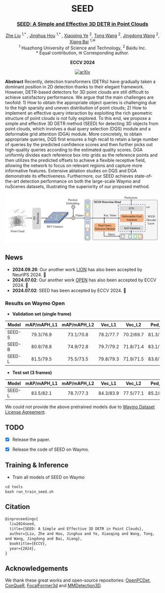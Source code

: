 <div align="center">

# SEED

### [SEED: A Simple and Effective 3D DETR in Point Clouds](https://arxiv.org/abs/2407.10749)

[Zhe Liu](https://github.com/happinesslz) <sup>1,* </sup>,
[Jinghua Hou](https://github.com/AlmoonYsl) <sup>1,* </sup>,
[Xiaoqing Ye](https://shuluoshu.github.io/)  <sup>2</sup>,
[Tong Wang](https://scholar.google.com/citations?user=EpUu4zIAAAAJ) <sup>2</sup>,
[Jingdong Wang](https://jingdongwang2017.github.io/) <sup>2</sup>,
[Xiang Bai](https://xbai.vlrlab.net/) <sup>1,✉</sup>
<br>
<sup>1</sup> Huazhong University of Science and Technology,
<sup>2</sup> Baidu Inc.
<br>
\* Equal contribution, ✉ Corresponding author.
<br>

**ECCV 2024**

[![arXiv](https://img.shields.io/badge/arXiv-2407.10749-red?logo=arXiv&logoColor=red)](https://arxiv.org/abs/2407.10749)

</div>

**Abstract** Recently, detection transformers (DETRs) have gradually taken a dominant position in 2D detection thanks to their elegant framework. However, DETR-based detectors for 3D point clouds are still difficult to achieve satisfactory performance. We argue that the main challenges are twofold: 1) How to obtain the appropriate object queries is challenging due to the high sparsity and uneven distribution of point clouds; 2) How to implement an effective query interaction by exploiting the rich geometric structure of point clouds is not fully explored.
To this end, we propose a simple and effective 3D DETR method (SEED) for detecting 3D objects from point clouds, which involves a dual query selection (DQS) module and a deformable grid attention (DGA) module. More concretely, to obtain appropriate queries, DQS first ensures a high recall to retain a large number of queries by the predicted confidence scores and then further picks out high-quality queries according to the estimated quality scores. DGA uniformly divides each reference box into grids as the reference points and then utilizes the predicted offsets to achieve a flexible receptive field, allowing the network to focus on relevant regions and capture more informative features. Extensive ablation studies on DQS and DGA demonstrate its effectiveness. Furthermore, our SEED achieves state-of-the-art detection performance on both the large-scale Waymo and nuScenes datasets, illustrating the superiority of our proposed method.

![arch](assets/arch.png)

## News
* **2024.09.26**: Our another work [LION](https://github.com/happinesslz/LION) has also been accepted by NeurIPS 2024. 🎉
* **2024.07.02**: Our another work [OPEN](https://github.com/AlmoonYsl/OPEN) has also been accepted by ECCV 2024. 🎉
* **2024.07.02**: SEED has been accepted by ECCV 2024. 🎉

### Results on Waymo Open

* **Validation set (single frame)**

| Model | mAP/mAPH_L1  | mAP/mAPH_L2 | Vec_L1 | Vec_L2 | Ped_L1 | Ped_L2 | Cyc_L1 | Cyc_L2 |
|-------------------------------------------------------------------------------------------|:------------:|:-------:|:-------:|:-------:|:-------:|:-------:|:-------:|:-------:|
| SEED-S   |  79.3/76.9   | 73.1/70.8 | 78.2/77.7 | 70.2/69.7 | 81.3/75.8 | 73.3/68.1 | 78.4/77.2 | 75.7/74.5 |
| SEED-B  |  80.9/78.8   | 74.9/72.8 | 79.7/79.2 | 71.8/71.4 | 83.1/78.3 | 75.5/70.8 | 80.0/78.8 | 77.3/76.1 |
| SEED-L    |  81.5/79.5   | 75.5/73.5 | 79.8/79.3 | 71.9/71.5 | 83.6/79.1 | 76.2/71.8 | 81.2/80.0 | 78.4/77.3 |

* **Test set  (3 frames)**

| Model | mAP/mAPH_L1  | mAP/mAPH_L2 | Vec_L1 | Vec_L2 | Ped_L1 | Ped_L2 | Cyc_L1 | Cyc_L2 | Leaderboard |
|-------|:------------:|:-----------:|:-------:|:-------:|:-------:|:-------:|:-------:|:-------:|:-------:|
| SEED-L  |  83.5/82.1   |  78.7/77.3  | 84.3/83.9 | 77.5/77.1 | 85.2/82.3 | 79.9/77.0 | 81.0/80.1 | 78.7/77.8 | [link](https://waymo.com/open/challenges/detection-3d/results/13405607-47a3/1709782897550042/)|

We could not provide the above pretrained models due to [Waymo Dataset License Agreement](https://waymo.com/open/terms/).



## TODO
- [x] Release the paper.
- [x] Release the code of SEED on Waymo.


## Training & Inference

* Train all models of SEED on Waymo
```shell script
cd tools
bash run_train_seed.sh
```


## Citation
```
@inproceedings{
  liu2024seed,
  title={SEED: A Simple and Effective 3D DETR in Point Clouds},
  author={Liu, Zhe and Hou, Jinghua and Ye, Xiaoqing and Wang, Tong, and Wang, Jingdong and Bai, Xiang},
  booktitle={ECCV},
  year={2024},
}
```

## Acknowledgements
We thank these great works and open-source repositories:
[OpenPCDet](https://github.com/open-mmlab/OpenPCDet), [ConQueR](https://github.com/V2AI/EFG), [FocalFormer3d](https://github.com/NVlabs/FocalFormer3D) and [MMDetection3D](https://github.com/open-mmlab/mmdetection3d).
